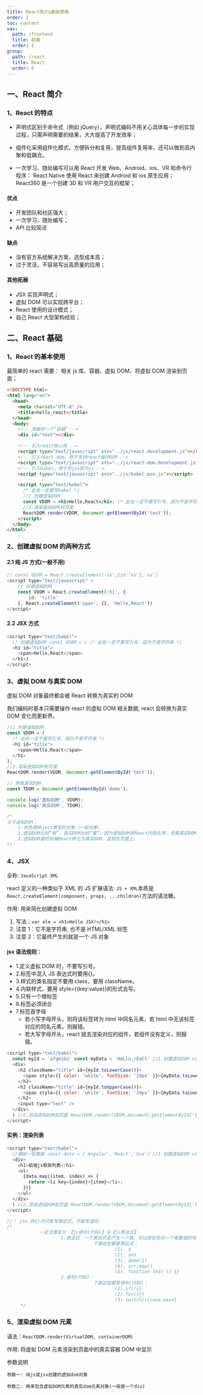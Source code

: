 ```yaml
---
title: React简介&基础使用
order: 1
toc: content
nav:
  path: /frontend
  title: 前端
  order: 1
group:
  path: /react
  title: React
  order: 6
---
```


## 一、React 简介

### 1、React 的特点

- 声明式区别于命令式（例如 jQuery），声明式编码不用关心具体每一步的实现过程，只需声明需要的结果，大大提高了开发效率；

- 组件化采用组件化模式，方便拆分和复用，提高组件复用率，还可以做到高内聚和低耦合。

- 一次学习，随处编写可以用 React 开发 Web、Android、ios、VR 和命令行程序： React Native 使用 React 来创建 Android 和 ios 原生应用； React360 是一个创建 3D 和 VR 用户交互的框架；

#### 优点

- 开发团队和社区强大；
- 一次学习，随处编写；
- API 比较简洁

#### 缺点

- 没有官方系统解决方案，选型成本高；
- 过于灵活，不容易写出高质量的应用；

#### 其他拓展

- JSX 实现声明式；
- 虚拟 DOM 可以实现跨平台；
- React 使用的设计模式；
- 自己 React 大型架构经验；

## 二、React 基础

### 1、React 的基本使用

最简单的 react 需要： 相关 js 库、容器、虚拟 DOM、将虚拟 DOM 渲染到页面；

```html
<!DOCTYPE html>
<html lang="en">
  <head>
    <meta charset="UTF-8" />
    <title>hello_react</title>
  </head>
  <body>
    <!-- 准备好一个“容器” -->
    <div id="test"></div>

    <!-- 引入react核心库 -->
    <script type="text/javascript" src="../js/react.development.js"></script>
    <!-- 引入react-dom，用于支持react操作DOM -->
    <script type="text/javascript" src="../js/react-dom.development.js"></script>
    <!-- 引入babel，用于将jsx转为js -->
    <script type="text/javascript" src="../js/babel.min.js"></script>

    <script type="text/babel">
      /* 此处一定要写babel */
      //1.创建虚拟DOM
      const VDOM = <h1>Hello,React</h1>; /* 此处一定不要写引号，因为不是字符串 */
      //2.渲染虚拟DOM到页面
      ReactDOM.render(VDOM, document.getElementById('test'));
    </script>
  </body>
</html>
```

### 2、创建虚拟 DOM 的两种方式

#### 2.1 纯 JS 方式(一般不用)

```js
// const VDOM = React.createElement('xx',{id:'xx'},'xx')
<script type="text/javascript" >
	// 创建虚拟DOM
	const VDOM = React.createElement('h1', {
		id: 'title'
	}, React.createElement('span', {}, 'Hello,React'))
</script>
```

#### 2.2 JSX 方式

```js
<script type="text/babel">
  // 创建虚拟DOM const VDOM = ( /* 此处一定不要写引号，因为不是字符串 */
  <h1 id="title">
    <span>Hello,React</span>
  </h1>)
</script>
```

### 3、虚拟 DOM 与真实 DOM

虚拟 DOM 对象最终都会被 React 转换为真实的 DOM

我们编码时基本只需要操作 react 的虚拟 DOM 相关数据, react 会转换为真实 DOM 变化而更新界。

```js
//1.创建虚拟DOM
const VDOM = (
  /* 此处一定不要写引号，因为不是字符串 */
  <h1 id="title">
    <span>Hello,React</span>
  </h1>
);
//2.渲染虚拟DOM到页面
ReactDOM.render(VDOM, document.getElementById('test'));

// 获取真实DOM
const TDOM = document.getElementById('demo');

console.log('虚拟DOM', VDOM);
console.log('真实DOM', TDOM);

/* 
关于虚拟DOM：
	1.本质是Object类型的对象（一般对象）
	2.虚拟DOM比较“轻”，真实DOM比较“重”，因为虚拟DOM是React内部在用，无需真实DOM上那么多的属性。
	3.虚拟DOM最终会被React转化为真实DOM，呈现在页面上。
*/
```

### 4、JSX

全称: `JavaScript XML`

react 定义的一种类似于 XML 的 JS 扩展语法: `JS + XML`本质是 `React.createElement(component, props, ...children)`方法的语法糖。

作用: 用来简化创建虚拟 DOM

1. 写法：`var ele = <h1>Hello JSX!</h1>`
2. 注意 1：它不是字符串, 也不是 HTML/XML 标签
3. 注意 2：它最终产生的就是一个 JS 对象

#### jsx 语法规则：

- 1.定义虚拟 DOM 时，不要写引号。
- 2.标签中混入 JS 表达式时要用{}。
- 3.样式的类名指定不要用 class，要用 className。
- 4.内联样式，要用 style={{key:value}}的形式去写。
- 5.只有一个根标签
- 6.标签必须闭合
- 7.标签首字母
  - 若小写字母开头，则将该标签转为 html 中同名元素，若 html 中无该标签对应的同名元素，则报错。
  - 若大写字母开头，react 就去渲染对应的组件，若组件没有定义，则报错。

```js
<script type="text/babel">
  const myId = 'aTgUiGu' const myData = 'HeLlo,rEaCt' //1.创建虚拟DOM const VDOM = (
  <div>
    <h2 className="title" id={myId.toLowerCase()}>
      <span style={{ color: 'white', fontSize: '29px' }}>{myData.toLowerCase()}</span>
    </h2>
    <h2 className="title" id={myId.toUpperCase()}>
      <span style={{ color: 'white', fontSize: '29px' }}>{myData.toLowerCase()}</span>
    </h2>
    <input type="text" />
  </div>
  ) //2.渲染虚拟DOM到页面 ReactDOM.render(VDOM,document.getElementById('test'))
</script>
```

#### 实例：渲染列表

```js
<script type="text/babel">
  //模拟一些数据 const data = ['Angular','React','Vue'] //1.创建虚拟DOM const VDOM = (
  <div>
    <h1>前端js框架列表</h1>
    <ul>
      {data.map((item, index) => {
        return <li key={index}>{item}</li>;
      })}
    </ul>
  </div>
  ) //2.渲染虚拟DOM到页面 ReactDOM.render(VDOM,document.getElementById('test'))
</script>

//！ jsx 的{}内只能写表达式，不能写语句
/* 
			一定注意区分：【js语句(代码)】与【js表达式】
					1.表达式：一个表达式会产生一个值，可以放在任何一个需要值的地方
								下面这些都是表达式：
										(1). a
										(2). a+b
										(3). demo(1)
										(4). arr.map() 
										(5). function test () {}
					2.语句(代码)：
								下面这些都是语句(代码)：
										(1).if(){}
										(2).for(){}
										(3).switch(){case:xxxx}
	 */
```

### 5、渲染虚拟 DOM 元素

语法：`ReactDOM.render(VirtualDOM, containerDOM)`

作用: 将虚拟 DOM 元素渲染到页面中的真实容器 DOM 中显示

参数说明

    参数一: 纯js或jsx创建的虚拟dom对象

    参数二: 用来包含虚拟DOM元素的真实dom元素对象(一般是一个div)
